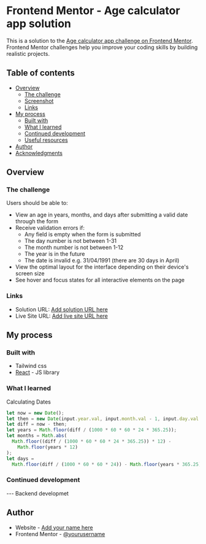 # Frontend Mentor - Age calculator app solution

This is a solution to the [Age calculator app challenge on Frontend Mentor](https://www.frontendmentor.io/challenges/age-calculator-app-dF9DFFpj-Q). Frontend Mentor challenges help you improve your coding skills by building realistic projects.

## Table of contents

- [Overview](#overview)
  - [The challenge](#the-challenge)
  - [Screenshot](#screenshot)
  - [Links](#links)
- [My process](#my-process)
  - [Built with](#built-with)
  - [What I learned](#what-i-learned)
  - [Continued development](#continued-development)
  - [Useful resources](#useful-resources)
- [Author](#author)
- [Acknowledgments](#acknowledgments)

## Overview

### The challenge

Users should be able to:

- View an age in years, months, and days after submitting a valid date through the form
- Receive validation errors if:
  - Any field is empty when the form is submitted
  - The day number is not between 1-31
  - The month number is not between 1-12
  - The year is in the future
  - The date is invalid e.g. 31/04/1991 (there are 30 days in April)
- View the optimal layout for the interface depending on their device's screen size
- See hover and focus states for all interactive elements on the page

### Links

- Solution URL: [Add solution URL here](https://github.com/Gito125/age-calculator-app/)
- Live Site URL: [Add live site URL here](https://age-calculator-app1.web.app/)

## My process

### Built with

- Tailwind css
- [React](https://reactjs.org/) - JS library

### What I learned

Calculating Dates

```js
let now = new Date();
let then = new Date(input.year.val, input.month.val - 1, input.day.val - 1);
let diff = now - then;
let years = Math.floor(diff / (1000 * 60 * 60 * 24 * 365.25));
let months = Math.abs(
  Math.floor((diff / (1000 * 60 * 60 * 24 * 365.25)) * 12) -
    Math.floor(years * 12)
);
let days =
  Math.floor(diff / (1000 * 60 * 60 * 24)) - Math.floor(years * 365.25);
```

### Continued development
--- Backend developmet

## Author

- Website - [Add your name here](https://www.iamgideon125.carrd.co)
- Frontend Mentor - [@yourusername](https://www.frontendmentor.io/profile/Gito125)
